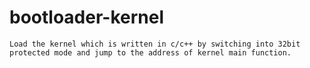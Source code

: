 # bootloader-kernel
	Load the kernel which is written in c/c++ by switching into 32bit protected mode and jump to the address of kernel main function. 
